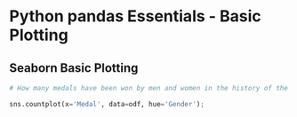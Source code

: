 # Python pandas Essentials - Basic Plotting

## Seaborn Basic Plotting
```python
# How many medals have been won by men and women in the history of the Olypics. How many gold, silver and bronze medals were won for each gender?

sns.countplot(x='Medal', data=odf, hue='Gender');
```